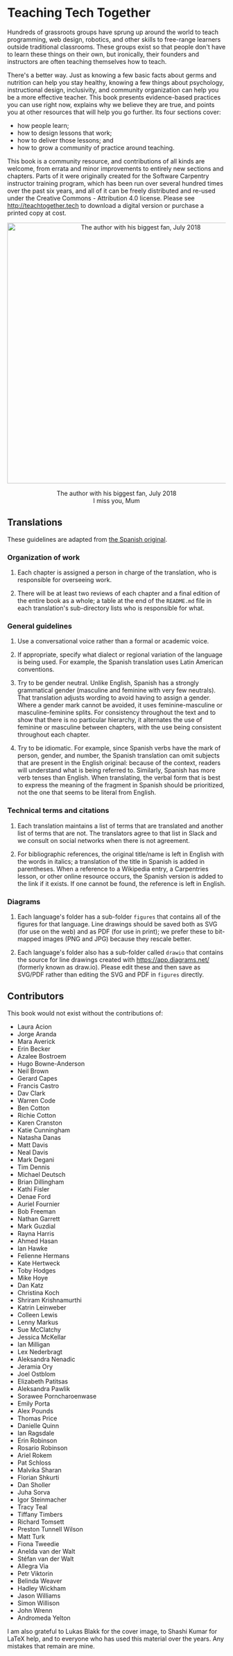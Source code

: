 # Teaching Tech Together

Hundreds of grassroots groups have sprung up around the world to teach
programming, web design, robotics, and other skills to free-range
learners outside traditional classrooms. These groups exist so that
people don't have to learn these things on their own, but ironically,
their founders and instructors are often teaching themselves how to
teach.

There's a better way. Just as knowing a few basic facts about germs
and nutrition can help you stay healthy, knowing a few things about
psychology, instructional design, inclusivity, and community
organization can help you be a more effective teacher. This book
presents evidence-based practices you can use right now, explains why
we believe they are true, and points you at other resources that will
help you go further. Its four sections cover:

- how people learn;
- how to design lessons that work;
- how to deliver those lessons; and
- how to grow a community of practice around teaching.

This book is a community resource, and contributions of all kinds are
welcome, from errata and minor improvements to entirely new sections
and chapters.  Parts of it were originally created for the Software
Carpentry instructor training program, which has been run over several
hundred times over the past six years, and all of it can be freely
distributed and re-used under the Creative Commons - Attribution 4.0
license. Please see <http://teachtogether.tech> to download a digital
version or purchase a printed copy at cost.

<div align="center">
  <img src="etc/author-fan-2018-07.jpg" alt="The author with his biggest fan, July 2018" width="600px" />
  <p>
    The author with his biggest fan, July 2018
    <br/>
    I miss you, Mum
  </p>
</div>

## Translations

These guidelines are adapted from
[the Spanish original](https://github.com/gvwilson/teachtogether.tech/blob/master/es/README.md).

### Organization of work

1.  Each chapter is assigned a person in charge of the translation, who is responsible for overseeing work.

2.  There will be at least two reviews of each chapter and a final edition of the entire book as a whole;
    a table at the end of the `README.md` file in each translation's sub-directory lists
    who is responsible for what.

### General guidelines

1.  Use a conversational voice rather than a formal or academic voice.

2.  If appropriate, specify what dialect or regional variation of the language is being used.
    For example,
    the Spanish translation uses Latin American conventions.

3.  Try to be gender neutral.
    Unlike English, Spanish has a strongly grammatical gender (masculine and feminine with very few neutrals).
    That translation adjusts wording to avoid having to assign a gender.
    Where a gender mark cannot be avoided,
    it uses feminine-masculine or masculine-feminine splits.
    For consistency throughout the text and to show that there is no particular hierarchy,
    it alternates the use of feminine or masculine between chapters,
    with the use being consistent throughout each chapter.

4.  Try to be idiomatic.
    For example,
    since Spanish verbs have the mark of person, gender, and number,
    the Spanish translation can omit subjects that are present in the English original:
    because of the context, readers will understand what is being referred to.
    Similarly,
    Spanish has more verb tenses than English.
    When translating,
    the verbal form that is best to express the meaning of the fragment in Spanish should be prioritized,
    not the one that seems to be literal from English.

### Technical terms and citations

1.  Each translation maintains a list of terms that are translated and another list of terms that are not.
    The translators agree to that list in Slack
    and we consult on social networks when there is not agreement.

2.  For bibliographic references,
    the original title/name is left in English with the words in italics;
    a translation of the title in Spanish is added in parentheses.
    When a reference to a Wikipedia entry, a Carpentries lesson, or other online resource occurs,
    the Spanish version is added to the link if it exists.
    If one cannot be found, the reference is left in English.

### Diagrams

1.  Each language's folder has a sub-folder `figures` that contains
    all of the figures for that language.
    Line drawings should be saved both as SVG (for use on the web)
    and as PDF (for use in print);
    we prefer these to bit-mapped images (PNG and JPG) because they rescale better.

2.  Each language's folder also has a sub-folder called `drawio`
    that contains the source for line drawings created with <https://app.diagrams.net/>
    (formerly known as draw.io).
    Please edit these and then save as SVG/PDF
    rather than editing the SVG and PDF in `figures` directly.

## Contributors

This book would not exist without the contributions of:

-   Laura Acion
-   Jorge Aranda
-   Mara Averick
-   Erin Becker
-   Azalee Bostroem
-   Hugo Bowne-Anderson
-   Neil Brown
-   Gerard Capes
-   Francis Castro
-   Dav Clark
-   Warren Code
-   Ben Cotton
-   Richie Cotton
-   Karen Cranston
-   Katie Cunningham
-   Natasha Danas
-   Matt Davis
-   Neal Davis
-   Mark Degani
-   Tim Dennis
-   Michael Deutsch
-   Brian Dillingham
-   Kathi Fisler
-   Denae Ford
-   Auriel Fournier
-   Bob Freeman
-   Nathan Garrett
-   Mark Guzdial
-   Rayna Harris
-   Ahmed Hasan
-   Ian Hawke
-   Felienne Hermans
-   Kate Hertweck
-   Toby Hodges
-   Mike Hoye
-   Dan Katz
-   Christina Koch
-   Shriram Krishnamurthi
-   Katrin Leinweber
-   Colleen Lewis
-   Lenny Markus
-   Sue McClatchy
-   Jessica McKellar
-   Ian Milligan
-   Lex Nederbragt
-   Aleksandra Nenadic
-   Jeramia Ory
-   Joel Ostblom
-   Elizabeth Patitsas
-   Aleksandra Pawlik
-   Sorawee Porncharoenwase
-   Emily Porta
-   Alex Pounds
-   Thomas Price
-   Danielle Quinn
-   Ian Ragsdale
-   Erin Robinson
-   Rosario Robinson
-   Ariel Rokem
-   Pat Schloss
-   Malvika Sharan
-   Florian Shkurti
-   Dan Sholler
-   Juha Sorva
-   Igor Steinmacher
-   Tracy Teal
-   Tiffany Timbers
-   Richard Tomsett
-   Preston Tunnell Wilson
-   Matt Turk
-   Fiona Tweedie
-   Anelda van der Walt
-   Stéfan van der Walt
-   Allegra Via
-   Petr Viktorin
-   Belinda Weaver
-   Hadley Wickham
-   Jason Williams
-   Simon Willison
-   John Wrenn
-   Andromeda Yelton

I am also grateful to Lukas Blakk for the cover image,
to Shashi Kumar for LaTeX help,
and to everyone who has used this material over the years.
Any mistakes that remain are mine.
